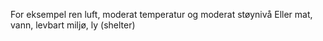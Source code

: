 For eksempel ren luft, moderat temperatur og moderat støynivå
Eller mat, vann, levbart miljø, ly (shelter)